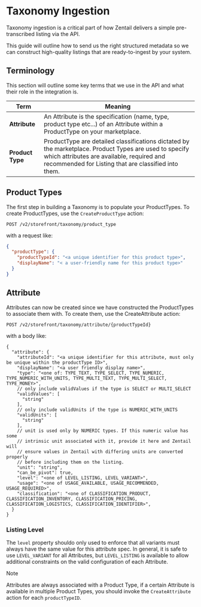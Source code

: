 # Taxonomy Ingestion

Taxonomy ingestion is a critical part of how Zentail delivers a simple
pre-transcribed listing via the API.

This guide will outline how to send us the right structured metadata
so we can construct high-quality listings that are ready-to-ingest by your system.

## Terminology

This section will outline some key terms that we use in the API and what their 
role in the integration is.

| Term                       | Meaning |
| -------------------------- | ------- |
| **Attribute**    | An Attribute is the specification (name, type, product type etc...) of an Attribute within a ProductType on your marketplace. |
| **Product Type** | ProductType are detailed classifications dictated by the marketplace. Product Types are used to specify which attributes are available, required and recommended for Listing that are classified into them. |

## Product Types

The first step in building a Taxonomy is to populate your ProductTypes.
To create ProductTypes, use the `CreateProductType` action:

```
POST /v2/storefront/taxonomy/product_type
```

with a request like:

```json
{
  "productType": {
    "productTypeId": "<a unique identifier for this product type>",
    "displayName": "< a user-friendly name for this product type>"
  }
}
```

## Attribute

Attributes can now be created since we have constructed
the ProductTypes to associate them with.
To create them, use the CreateAttribute action:

```
POST /v2/storefront/taxonomy/attribute/{productTypeId}
```

with a body like:

```jsonc
{
  "attribute": {
    "attributeId": "<a unique identifier for this attribute, must only be unique within the productType ID>",
    "displayName": "<a user friendly display name>",
    "type": "<one of: TYPE_TEXT, TYPE_SELECT, TYPE_NUMERIC, TYPE_NUMERIC_WITH_UNITS, TYPE_MULTI_TEXT, TYPE_MULTI_SELECT, TYPE_MONEY>",
    // only include validValues if the type is SELECT or MULTI_SELECT
    "validValues": [
      "string"
    ],
    // only include validUnits if the type is NUMERIC_WITH_UNITS
    "validUnits": [
      "string"
    ],
    // unit is used only by NUMERIC types. If this numeric value has some 
    // intrinsic unit associated with it, provide it here and Zentail will
    // ensure values in Zentail with differing units are converted properly
    // before including them on the listing.
    "unit": "string",
    "can_be_pivot": true,
    "level": "<one of LEVEL_LISTING, LEVEL_VARIANT>",
    "usage": "<one of USAGE_AVAILABLE, USAGE_RECOMMENDED, USAGE_REQUIRED>",
    "classification": "<one of CLASSIFICATION_PRODUCT, CLASSIFICATION_INVENTORY, CLASSIFICATION_PRICING, CLASSIFICATION_LOGISTICS, CLASSIFICATION_IDENTIFIER>",
  }
}
```

### Listing Level

The `level` property shouldo only used to enforce that all variants must always have the same value
for this attribute spec.
In general, it is safe to use `LEVEL_VARIANT` for all Attributes,
but `LEVEL_LISTING` is available to allow additional constraints on the valid configuration
of each Attribute.

> [!NOTE]
> Attributes are always associated with a Product Type,
> if a certain Attribute is available in multiple Product Types,
> you should invoke the `CreateAttribute` action for each `productTypeID`.

